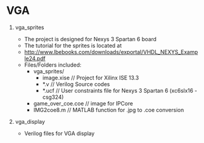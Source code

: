 VGA
================

1.  vga_sprites
      * The project is designed for Nexys 3 Spartan 6 board
      * The tutorial for the sprites is located at
      *   http://www.lbebooks.com/downloads/exportal/VHDL_NEXYS_Example24.pdf
      * Files/Folders included:
        - vga_sprites/
          - image.xise        // Project for Xilinx ISE 13.3
          - *.v               // Verilog Source codes
          - *.ucf             // User constraints file for Nexys 3 Spartan 6 (xc6slx16 - csg324)
        - game_over_coe.coe   // image for IPCore
        - IMG2coe8.m          // MATLAB function for .jpg to .coe conversion

2. vga_display
	* Verilog files for VGA display
